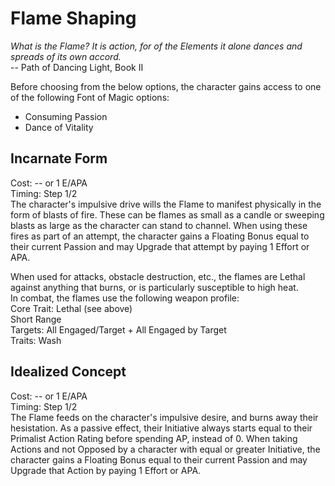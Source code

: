 # Flame Shaping

*What is the Flame? It is action, for of the Elements it alone dances and spreads of its own accord.*  
-- Path of Dancing Light, Book II

Before choosing from the below options, the character gains access to one of the following Font of Magic options:
* Consuming Passion
* Dance of Vitality

## Incarnate Form
Cost: -- or 1 E/APA  
Timing: Step 1/2  
The character's impulsive drive wills the Flame to manifest physically in the form of blasts of fire. These can be flames as small as a candle or sweeping blasts as large as the character can stand to channel. When using these fires as part of an attempt, the character gains a Floating Bonus equal to their current Passion and may Upgrade that attempt by paying 1 Effort or APA.

When used for attacks, obstacle destruction, etc., the flames are Lethal against anything that burns, or is particularly susceptible to high heat.  
In combat, the flames use the following weapon profile:  
Core Trait: Lethal (see above)  
Short Range  
Targets: All Engaged/Target + All Engaged by Target  
Traits: Wash  

## Idealized Concept
Cost: -- or 1 E/APA  
Timing: Step 1/2  
The Flame feeds on the character's impulsive desire, and burns away their hesistation. As a passive effect, their Initiative always starts equal to their Primalist Action Rating before spending AP, instead of 0. When taking Actions and not Opposed by a character with equal or greater Initiative, the character gains a Floating Bonus equal to their current Passion and may Upgrade that Action by paying 1 Effort or APA.